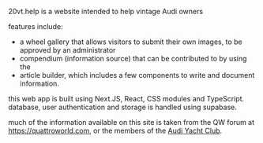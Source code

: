 20vt.help is a website intended to help vintage Audi owners

features include:
- a wheel gallery that allows visitors to submit their own images, to be approved by an administrator
- compendium (information source) that can be contributed to by using the
- article builder, which includes a few components to write and document information.

this web app is built using Next.JS, React, CSS modules and TypeScript. database, user authentication and storage is handled using supabase.

much of the information available on this site is taken from the QW forum at https://quattroworld.com, or the members of the [Audi Yacht Club](https://www.facebook.com/groups/audiyachtclub).